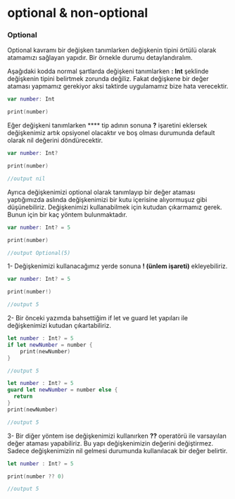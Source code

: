 # optional & non-optional

### **Optional** <a href="#optional" id="optional"></a>

Optional kavramı bir değişken tanımlarken değişkenin tipini örtülü olarak atamamızı sağlayan yapıdır. Bir örnekle durumu detaylandıralım.&#x20;

Aşağıdaki kodda normal şartlarda değişkeni tanımlarken **: Int** şeklinde değişkenin tipini belirtmek zorunda değiliz. Fakat değişkene bir değer ataması yapmamız gerekiyor aksi taktirde uygulamamız bize hata verecektir.

```swift
var number: Int

print(number)
```

Eğer değişkeni tanımlarken **** tip adının sonuna **?** işaretini eklersek değişkenimiz artık opsiyonel olacaktır ve boş olması durumunda default olarak nil değerini döndürecektir.

```swift
var number: Int?

print(number)

//output nil
```

Ayrıca değişkenimizi optional olarak tanımlayıp bir değer ataması yaptığımızda aslında değişkenimizi bir kutu içerisine alıyormuşuz gibi düşünebiliriz. Değişkenimizi kullanabilmek için kutudan çıkarmamız gerek. Bunun için bir kaç yöntem bulunmaktadır.

```swift
var number: Int? = 5

print(number)

//output Optional(5)
```

1- Değişkenimizi kullanacağımız yerde sonuna **! (ünlem işareti)** ekleyebiliriz.

```swift
var number: Int? = 5

print(number!)

//output 5
```

2- Bir önceki yazımda bahsettiğim if let ve guard let yapıları ile değişkenimizi kutudan çıkartabiliriz.

```swift
let number : Int? = 5
if let newNumber = number {
    print(newNumber)
}

//output 5
```

```swift
let number : Int? = 5
guard let newNumber = number else {
  return
}
print(newNumber)

//output 5
```

3- Bir diğer yöntem ise değişkenimizi kullanırken **??** operatörü ile varsayılan değer ataması yapabiliriz. Bu yapı değişkenimizin değerini değiştirmez. Sadece değişkenimizin nil gelmesi durumunda kullanılacak bir değer belirtir.

```swift
let number : Int? = 5

print(number ?? 0)

//output 5
```
